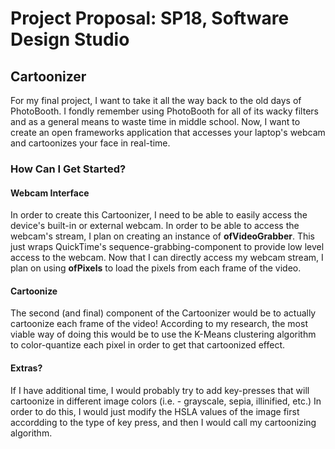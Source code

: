 # Project Proposal: SP18, Software Design Studio

## Cartoonizer
For my final project, I want to take it all the way back to the old days of PhotoBooth. I fondly remember using PhotoBooth for all of its wacky filters and as a general means to waste time in middle school. Now, I want to create an open frameworks application that accesses your laptop's webcam and cartoonizes your face in real-time. 

### How Can I Get Started? 
#### Webcam Interface
In order to create this Cartoonizer, I need to be able to easily access the device's built-in or external webcam. In order to be able to access the webcam's stream, I plan on creating an instance of **ofVideoGrabber**. This just wraps QuickTime's sequence-grabbing-component to provide low level access to the webcam. Now that I can directly access my webcam stream, I plan on using **ofPixels** to load the pixels from each frame of the video.
#### Cartoonize
The second (and final) component of the Cartoonizer would be to actually cartoonize each frame of the video! According to my research, the most viable way of doing this would be to use the K-Means clustering algorithm to color-quantize each pixel in order to get that cartoonized effect. 
#### Extras? 
If I have additional time, I would probably try to add key-presses that will cartoonize in different image colors (i.e. - grayscale, sepia, illinified, etc.) In order to do this, I would just modify the HSLA values of the image first accordding to the type of key press, and then I would call my cartoonizing algorithm.
